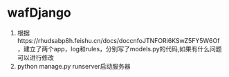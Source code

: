 # wafDjango

1. 根据https://rhudsabp8h.feishu.cn/docs/doccnfoJTNFORi6KSwZ5FY5W6Of，建立了两个app，log和rules，分别写了models.py的代码,如果有什么问题可以进行修改
2. python manage.py runserver启动服务器